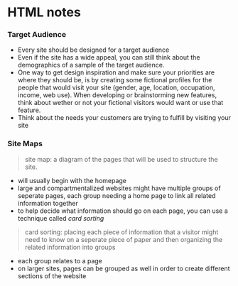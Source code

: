 # HTML notes

### Target Audience
- Every site should be designed for a target audience
- Even if the site has a wide appeal, you can still think about the demographics of a sample of the target audience.
- One way to get design inspiration and make sure your priorities are where they should be, is by creating some fictional profiles for the people that would visit your site (gender, age, location, occupation, income, web use). When developing or brainstorming new features, think about wether or not your fictional visitors would want or use that feature.
- Think about the needs your customers are trying to fulfill by visiting your site

### Site Maps
> site map:  a diagram of the pages that will be used to structure the site. 
- will usually begin with the homepage
- large and compartmentalized websites might have multiple groups of seperate pages, each group needing a home page to link all related information together
- to help decide what information should go on each page, you can use a technique called *card sorting*

> card sorting: placing each piece of information that a visitor might need to know on a seperate piece of paper and then organizing the related information into groups
- each group relates to a page
- on larger sites, pages can be grouped as well in order to create different sections of the website